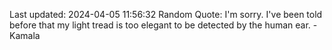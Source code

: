 Last updated: 2024-04-05 11:56:32
Random Quote: I'm sorry. I've been told before that my light tread is too elegant to be detected by the human ear. - Kamala